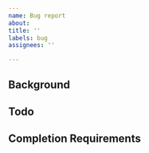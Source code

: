 ```yaml
---
name: Bug report
about: 
title: ''
labels: bug
assignees: ''

---
```


## Background

## Todo

## Completion Requirements